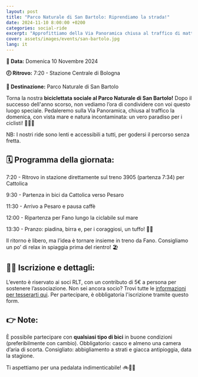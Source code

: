```yaml
---
layout: post
title: "Parco Naturale di San Bartolo: Riprendiamo la strada!"
date: 2024-11-10 8:00:00 +0200
categories: social-ride
excerpt: "Approfittiamo della Via Panoramica chiusa al traffico di mattina per pedalare in Romagna con piadina finale (veramente questa volta)"
cover: assets/images/events/san-bartolo.jpg
lang: it
---
```


**📅 Data:** Domenica 10 Novembre 2024

**🕖 Ritrovo:** 7:20 - Stazione Centrale di Bologna

**📍 Destinazione:** Parco Naturale di San Bartolo

Torna la nostra **biciclettata sociale al Parco Naturale di San Bartolo!** Dopo il successo dell'anno scorso, non vediamo l’ora di condividere con voi questo luogo speciale. Pedaleremo sulla Via Panoramica, chiusa al traffico la domenica, con vista mare e natura incontaminata: un vero paradiso per i ciclisti! 🚴‍♂️🌊

NB: I nostri ride sono lenti e accessibili a tutti, per godersi il percorso senza fretta.

## 🗓️ Programma della giornata:
7:20 - Ritrovo in stazione direttamente sul treno 3905 (partenza 7:34) per Cattolica

9:30 - Partenza in bici da Cattolica verso Pesaro

11:30 - Arrivo a Pesaro e pausa caffè

12:00 - Ripartenza per Fano lungo la ciclabile sul mare

13:30 - Pranzo: piadina, birra e, per i coraggiosi, un tuffo! 🍻🌞

Il ritorno è libero, ma l’idea è tornare insieme in treno da Fano. Consigliamo un po’ di relax in spiaggia prima del rientro! 🏖️

## 🚴‍♀️ Iscrizione e dettagli:
L’evento è riservato ai soci RLT, con un contributo di 5€ a persona per sostenere l’associazione.
Non sei ancora socio? Trovi tutte le [informazioni per tesserarti qui](https://ruota-libera-tutti.github.io/tesseramento).
Per partecipare, è obbligatoria l'iscrizione tramite questo form.

## 👉 Note:
È possibile partecipare con **qualsiasi tipo di bici** in buone condizioni (preferibilmente con cambio).
Obbligatorio: casco e almeno una camera d’aria di scorta.
Consigliato: abbigliamento a strati e giacca antipioggia, data la stagione.

Ti aspettiamo per una pedalata indimenticabile! 🚲🌿🌊
